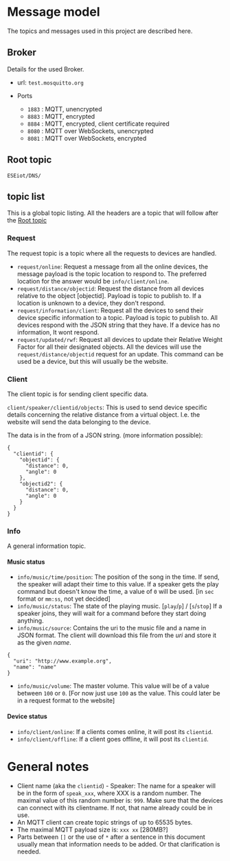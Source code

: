 # Message model

The topics and messages used in this project are described here.

## Broker

Details for the used Broker.

- url: `test.mosquitto.org`
- Ports

  - `1883` : MQTT, unencrypted
  - `8883` : MQTT, encrypted
  - `8884` : MQTT, encrypted, client certificate required
  - `8080` : MQTT over WebSockets, unencrypted
  - `8081` : MQTT over WebSockets, encrypted

## Root topic

`ESEiot/DNS/`

## topic list

This is a global topic listing. All the headers are a topic that will follow after the [Root topic](#root-topic)

### Request

The request topic is a topic where all the requests to devices are handled.

- `request/online`: Request a message from all the online devices, the message payload is the topic location to respond to. The preferred location for the answer would be `info/client/online`.
- `request/distance/objectid`: Request the distance from all devices relative to the object [objectid]. Payload is topic to publish to. If a location is unknown to a device, they don't respond.
- `request/information/client`: Request all the devices to send their device specific information to a topic. Payload is topic to publish to. All devices respond with the JSON string that they have. If a device has no information, It wont respond.
- `request/updated/rwf`: Request all devices to update their Relative Weight Factor for all their designated objects. All the devices will use the `request/distance/objectid` request for an update. This command can be used be a device, but this will usually be the website.

### Client

The client topic is for sending client specific data.

`client/speaker/clientid/objects`: This is used to send device specific details concerning the relative distance from a virtual object. I.e. the website will send the data belonging to the device.

The data is in the from of a JSON string. (more information possible):

```
{
  "clientid": {
    "objectid": {
      "distance": 0,
      "angle": 0
    },
    "objectid2": {
      "distance": 0,
      "angle": 0
    }
  }
}
```

### Info

A general information topic.

#### Music status

- `info/music/time/position`: The position of the song in the time. If send, the speaker will adapt their time to this value. If a speaker gets the play command but doesn't know the time, a value of `0` will be used. [in `sec` format or `mm:ss`, not yet decided]
- `info/music/status`: The state of the playing music. [`play`/`p`] / [`s`/`stop`] If a speaker joins, they will wait for a command before they start doing anything.
- `info/music/source`: Contains the uri to the music file and a name in JSON format. The client will download this file from the *uri* and store it as the given *name*.
```
{
  "uri": "http://www.example.org",
  "name": "name"
}
```

- `info/music/volume`: The master volume. This value will be of a value between `100` or `0`. [For now just use `100` as the value. This could later be in a request format to the website]

#### Device status

- `info/client/online`: If a clients comes online, it will post its `clientid`.
- `info/client/offline`: If a client goes offline, it will post its `clientid`.

# General notes

- Client name (aka the `clientid`) - Speaker: The name for a speaker will be in the form of `speak_xxx`, where XXX is a random number. The maximal value of this random number is: `999`. Make sure that the devices can connect with its clientname. If not, that name already could be in use.
- An MQTT client can create topic strings of up to 65535 bytes.
- The maximal MQTT payload size is: `xxx xx` [280MB?]
- Parts between `[]` or the use of `*` after a sentence in this document usually mean that information needs to be added. Or that clarification is needed.
